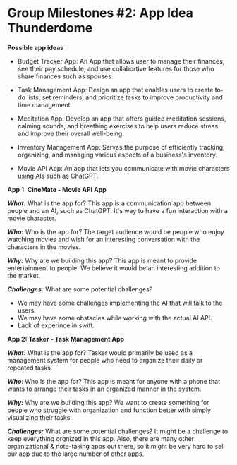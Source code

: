 # **Group Milestones #2: App Idea Thunderdome**

**Possible app ideas**
* Budget Tracker App: An App that allows user to manage their finances, see their pay schedule, and use collabortive features for those who share finances such as spouses.

* Task Management App: Design an app that enables users to create to-do lists, set reminders, and prioritize tasks to improve productivity and time management.

* Meditation App: Develop an app that offers guided meditation sessions, calming sounds, and breathing exercises to help users reduce stress and improve their overall well-being.

* Inventory Management App: Serves the purpose of efficiently tracking, organizing, and managing various aspects of a business's inventory.

* Movie API App: An app that lets you communicate with movie characters using AIs such as ChatGPT.


**App 1: CineMate - Movie API App**

***What:*** What is the app for?
This app is a communication app between people and an AI, such as ChatGPT. It's way to have a fun interaction with a movie character.


***Who:*** Who is the app for?
The target audience would be people who enjoy watching movies and wish for an interesting conversation with the characters in the movies.


***Why:*** Why are we building this app?
This app is meant to provide entertainment to people. We believe it would be an interesting addition to the market.


***Challenges:*** What are some potential challenges?
- We may have some challenges implementing the AI that will talk to the users.
- We may have some obstacles while working with the actual AI API.
- Lack of experince in swift.  

**App 2: Tasker - Task Management App**

***What:*** What is the app for?
Tasker would primarily be used as a management system for people who need to organize their daily or repeated tasks.


***Who***: Who is the app for?
This app is meant for anyone with a phone that wants to arrange their tasks in an organized manner in the system.

***Why:*** Why are we building this app?
We want to create something for people who struggle with organization and function better with simply visualizing their tasks. 

***Challenges:*** What are some potential challenges?
It might be a challenge to keep everything orgnized in this app. Also, there are many other organizational & note-taking apps out there, so it might be very hard to sell our app due to the large number of other apps.
